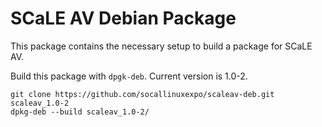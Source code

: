 # SCaLE AV Debian Package

This package contains the necessary setup to build a package for SCaLE AV.

Build this package with `dpgk-deb`.  Current version is 1.0-2.

```
git clone https://github.com/socallinuxexpo/scaleav-deb.git scaleav_1.0-2 
dpkg-deb --build scaleav_1.0-2/
```


